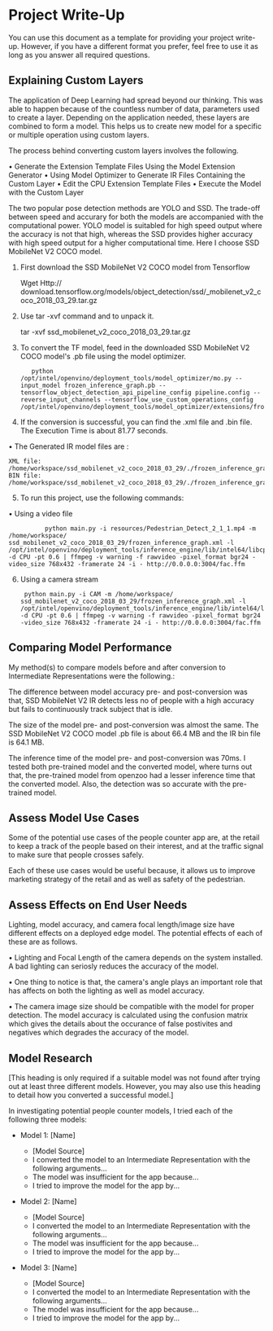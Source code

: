 # Project Write-Up

You can use this document as a template for providing your project write-up. However, if you
have a different format you prefer, feel free to use it as long as you answer all required
questions.

## Explaining Custom Layers

The application of Deep Learning had spread beyond our thinking. This was able to happen because of the countless number of data, parameters used to create a layer. Depending on the application needed, these layers are combined to form a model. This helps us to create new model for a specific or multiple operation using custom layers.

The process behind converting custom layers involves the following.

•	Generate the Extension Template Files Using the Model Extension Generator
•	Using Model Optimizer to Generate IR Files Containing the Custom Layer
•	Edit the CPU Extension Template Files
•	Execute the Model with the Custom Layer

The two popular pose detection methods are YOLO and SSD. The trade-off between speed and accurary for both the models are accompanied with the computational power. YOLO model is suitabled for high speed output where the accuracy is not that high, whereas the SSD provides higher accuracy with high speed output for a higher computational time. Here I choose SSD MobileNet V2 COCO model.
1)	First download the SSD MobileNet V2 COCO model from Tensorflow
	
      Wget    Http:// download.tensorflow.org/models/object_detection/ssd/_mobilenet_v2_coco_2018_03_29.tar.gz 

2)	Use tar -xvf command and to unpack it.
      
      tar -xvf ssd_mobilenet_v2_coco_2018_03_29.tar.gz
  
3)	To convert the TF model, feed in the downloaded SSD MobileNet V2 COCO model's .pb file using the model optimizer.
           
           python /opt/intel/openvino/deployment_tools/model_optimizer/mo.py --input_model frozen_inference_graph.pb --tensorflow_object_detection_api_pipeline_config pipeline.config --reverse_input_channels --tensorflow_use_custom_operations_config /opt/intel/openvino/deployment_tools/model_optimizer/extensions/front/tf/ssd_v2_support.json

4)	If the conversion is successful, you can find the .xml file and .bin file. The Execution Time is about 81.77 seconds.

•	The Generated IR model files are :

	XML file: /home/workspace/ssd_mobilenet_v2_coco_2018_03_29/./frozen_inference_graph.xml
	BIN file: /home/workspace/ssd_mobilenet_v2_coco_2018_03_29/./frozen_inference_graph.bin


5)	To run this project, use the following commands:

•	Using a video file

              python main.py -i resources/Pedestrian_Detect_2_1_1.mp4 -m /home/workspace/ ssd_mobilenet_v2_coco_2018_03_29/frozen_inference_graph.xml -l /opt/intel/openvino/deployment_tools/inference_engine/lib/intel64/libcpu_extension_sse4.so -d CPU -pt 0.6 | ffmpeg -v warning -f rawvideo -pixel_format bgr24 -video_size 768x432 -framerate 24 -i - http://0.0.0.0:3004/fac.ffm

6)	Using a camera stream

         python main.py -i CAM -m /home/workspace/ ssd_mobilenet_v2_coco_2018_03_29/frozen_inference_graph.xml -l /opt/intel/openvino/deployment_tools/inference_engine/lib/intel64/libcpu_extension_sse4.so -d CPU -pt 0.6 | ffmpeg -v warning -f rawvideo -pixel_format bgr24 -video_size 768x432 -framerate 24 -i - http://0.0.0.0:3004/fac.ffm

## Comparing Model Performance

My method(s) to compare models before and after conversion to Intermediate Representations were the following.:

The difference between model accuracy pre- and post-conversion was that, SSD MobileNet V2 IR detects less no of people with a high accuracy but fails to continuously track subject that is idle.

The size of the model pre- and post-conversion was almost the same. The SSD MobileNet V2 COCO model .pb file is about 66.4 MB and the IR bin file is 64.1 MB.

The inference time of the model pre- and post-conversion was 70ms. I tested both pre-trained model and the converted model, where turns out that, the pre-trained model from openzoo had a lesser inference time that the converted model. Also, the detection was so accurate with the pre-trained model.

## Assess Model Use Cases
Some of the potential use cases of the people counter app are, at the retail to keep a track of the people based on their interest, and at the traffic signal to make sure that people crosses safely.

Each of these use cases would be useful because, it allows us to improve marketing strategy of the retail and as well as safety of the pedestrian.
## Assess Effects on End User Needs

Lighting, model accuracy, and camera focal length/image size have different effects on a deployed edge model. The potential effects of each of these are as follows.

•	Lighting and Focal Length of the camera depends on the system installed. A bad lighting can seriosly reduces the accuracy of the model.

•	One thing to notice is that, the camera's angle plays an important role that has affects on both the lighting as well as model accuracy.

•	The camera image size should be compatible with the model for proper detection. The model accuracy is calculated using the confusion matrix which gives the details about the occurance of false postivites and negatives which degrades the accuracy of the model.


## Model Research

[This heading is only required if a suitable model was not found after trying out at least three
different models. However, you may also use this heading to detail how you converted 
a successful model.]

In investigating potential people counter models, I tried each of the following three models:

- Model 1: [Name]
  - [Model Source]
  - I converted the model to an Intermediate Representation with the following arguments...
  - The model was insufficient for the app because...
  - I tried to improve the model for the app by...
  
- Model 2: [Name]
  - [Model Source]
  - I converted the model to an Intermediate Representation with the following arguments...
  - The model was insufficient for the app because...
  - I tried to improve the model for the app by...

- Model 3: [Name]
  - [Model Source]
  - I converted the model to an Intermediate Representation with the following arguments...
  - The model was insufficient for the app because...
  - I tried to improve the model for the app by...

